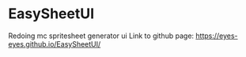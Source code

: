 # EasySheetUI
Redoing mc spritesheet generator ui
Link to github page: https://eyes-eyes.github.io/EasySheetUI/
